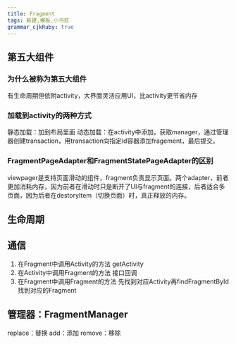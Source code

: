 ```yaml
---
title: Fragment
tags: 新建,模板,小书匠
grammar_cjkRuby: true
---
```


## 第五大组件
### 为什么被称为第五大组件
有生命周期但依附activity，大界面灵活应用UI，比activity更节省内存
### 加载到activity的两种方式
静态加载：加到布局里面
动态加载：在activity中添加，获取manager，通过管理器创建transaction，用transaction向指定id容器添加fragement，最后提交。
### FragmentPageAdapter和FragmentStatePageAdapter的区别
viewpager是支持页面滑动的组件，fragment负责显示页面。两个adapter，前者更加消耗内存，因为前者在滑动时只是断开了UI与fragment的连接，后者适合多页面，因为后者在destoryItem（切换页面）时，真正释放的内存。
## 生命周期
## 通信

 1. 在Fragment中调用Activity的方法 getActivity
 2. 在Activity中调用Fragment的方法 接口回调
 3. 在Fragment中调用Fragment的方法 先找到对应Activity再findFragmentById找到对应的Fragment

## 管理器：FragmentManager
replace：替换
add：添加
remove：移除